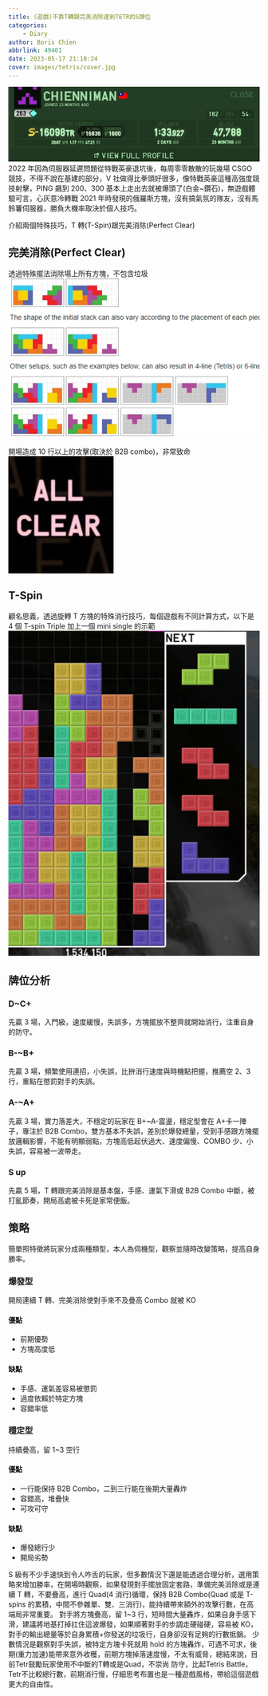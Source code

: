 ```yaml
---
title: (遊戲)不靠T轉跟完美消除達到TETR的S牌位
categories:
    - Diary
author: Boris Chien
abbrlink: 49461
date: 2023-05-17 21:10:24
cover: images/tetris/cover.jpg
---
```


![](images/tetris/s-rank.jpg)
2022 年因為伺服器延遲問題從特戰英豪退坑後，每周零零散散的玩幾場 CSGO 競技，不得不說在基建的部分，V 社做得比拳頭好很多，像特戰英豪這種高強度競技射擊，PING 飆到 200、300 基本上走出去就被爆頭了(白金~鑽石)，無遊戲體驗可言，心灰意冷轉戰 2021 年時發現的俄羅斯方塊，沒有搞氣氛的隊友，沒有馬鈴薯伺服器，勝負大機率取決於個人技巧。

介紹兩個特殊技巧，T 轉(T-Spin)跟完美消除(Perfect Clear)

## 完美消除(Perfect Clear)

透過特殊擺法消除場上所有方塊，不包含垃圾
![](images/tetris/all-clear-setup.jpg)

開場造成 10 行以上的攻擊(取決於 B2B combo)，非常致命
![](images/tetris/all-clear.jpg)

## T-Spin

顧名思義，透過旋轉 T 方塊的特殊消行技巧，每個遊戲有不同計算方式，以下是 4 個 T-spin Triple 加上一個 mini single 的示範
![](images/tetris/start-3T-spin.png)

## 牌位分析

### D~C+

先贏 3 場，入門級，速度緩慢，失誤多，方塊擺放不整齊就開始消行，注重自身的防守。

### B-~B+

先贏 3 場，頻繁使用連招，小失誤，比拚消行速度與時機點把握，推薦空 2、3 行，重點在懲罰對手的失誤。

### A-~A+

先贏 3 場，實力落差大，不穩定的玩家在 B+~A-震盪，穩定型會在 A+卡一陣子，專注於 B2B Combo，雙方基本不失誤，差別於爆發總量，受到手感跟方塊擺放邏輯影響，不能有明顯弱點，方塊高低起伏過大、速度偏慢、COMBO 少、小失誤，容易被一波帶走。

### S up

先贏 5 場，T 轉跟完美消除是基本盤，手感、運氣下滑或 B2B Combo 中斷，被打亂節奏，開局高處被卡死是家常便飯。

## 策略

簡單照特徵將玩家分成兩種類型，本人為伺機型，觀察並隨時改變策略，提高自身勝率。

### 爆發型

開局連續 T 轉、完美消除使對手來不及疊高 Combo 就被 KO

#### 優點

-   前期優勢
-   方塊高度低

#### 缺點

-   手感、運氣差容易被懲罰
-   過度依賴於特定方塊
-   容錯率低

### 穩定型

持續疊高，留 1~3 空行

#### 優點

-   一行能保持 B2B Combo，二到三行能在後期大量轟炸
-   容錯高，堆疊快
-   可攻可守

#### 缺點

-   爆發總行少
-   開局劣勢

S 級有不少手速快到令人咋舌的玩家，但多數情況下還是能透過合理分析，選用策略來增加勝率，在開場時觀察，如果發現對手擺放固定套路，準備完美消除或是連續 T 轉，不要疊高，進行 Quad(4 消行)循環，保持 B2B Combo(Quad 或是 T-spins 的累積，中間不參雜單、雙、三消行)，能持續帶來額外的攻擊行數，在高端局非常重要。
對手將方塊疊高，留 1~3 行，短時間大量轟炸，如果自身手感下滑，建議將地基打掉扛住這波爆發，如果順著對手的步調走硬碰硬，容易被 KO，對手的輸出總量等於自身累積+你發送的垃圾行，自身卻沒有足夠的行數抵銷。
少數情況是觀察對手失誤，被特定方塊卡死就用 hold 的方塊轟炸，可遇不可求，後期(重力加速)能帶來意外收穫，前期方塊掉落速度慢，不太有威脅，總結來說，目前Tetr鼓勵玩家使用不中斷的T轉或是Quad，不崇尚
防守，比起Tetris Battle，Tetr不比較總行數，前期消行慢，仔細思考布置也是一種遊戲風格，帶給這個遊戲更大的自由性。
